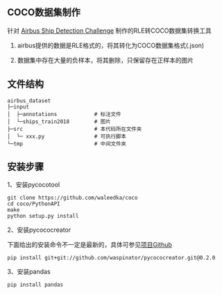 ## COCO数据集制作
针对 [Airbus Ship Detection Challenge](https://www.kaggle.com/c/airbus-ship-detection) 制作的RLE转COCO数据集转换工具

1. airbus提供的数据是RLE格式的，将其转化为COCO数据集格式(.json)

2. 数据集中存在大量的负样本，将其删除，只保留存在正样本的图片

## 文件结构

    airbus_dataset
    ├─input
    │  ├─annotations            # 标注文件
    │  └─ships_train2018        # 图片
    ├─src                       # 本代码所在文件夹
    │  └─ xxx.py                # 可执行脚本
    └─tmp                       # 中间文件夹


## 安装步骤

1、安装pycocotool

    git clone https://github.com/waleedka/coco
    cd coco/PythonAPI
    make
    python setup.py install

2、安装pycococreator

下面给出的安装命令不一定是最新的，具体可参见[项目Github](https://github.com/waspinator/pycococreator)


    pip install git+git://github.com/waspinator/pycococreator.git@0.2.0

3、安装pandas

    pip install pandas
